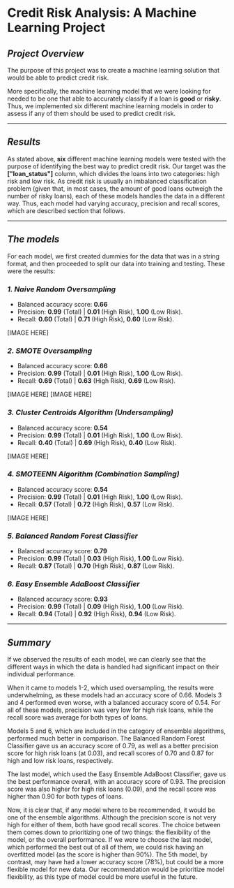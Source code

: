 # **Credit Risk Analysis: A Machine Learning Project**

## *Project Overview*
The purpose of this project was to create a machine learning solution that would be able to predict credit risk. 

More specifically, the machine learning model that we were looking for needed to be one that able to accurately classify if a loan is **good** or **risky**. Thus, we implemented six different machine learning models in order to assess if any of them should be used to predict credit risk. 

---
## *Results*

As stated above, **six** different machine learning models were tested with the purpose of identifying the best way to predict credit risk. Our target was the **["loan_status"]** column, which divides the loans into two categories: high risk and low risk. As credit risk is usually an imbalanced classification problem (given that, in most cases, the amount of good loans outweigh the number of risky loans), each of these models handles the data in a different way. Thus, each model had varying accuracy, precision and recall scores, which are described section that follows.

---
## *The models*
For each model,  we first created dummies for the data that was in a string format, and then proceeded to split our data into training and testing. These were the results:

### *1. Naive Random Oversampling*

* Balanced accuracy score: **0.66**
* Precision: **0.99** (Total) | **0.01** (High Risk), **1.00** (Low Risk).
* Recall: **0.60** (Total) | **0.71** (High Risk), **0.60** (Low Risk).

[IMAGE HERE]

### *2. SMOTE Oversampling*
* Balanced accuracy score: **0.66**
* Precision: **0.99** (Total) | **0.01** (High Risk), **1.00** (Low Risk).
* Recall: **0.69** (Total) | **0.63** (High Risk), **0.69** (Low Risk).

[IMAGE HERE]
[IMAGE HERE]

### *3. Cluster Centroids Algorithm (Undersampling)*
* Balanced accuracy score: **0.54**
* Precision: **0.99** (Total) | **0.01** (High Risk), **1.00** (Low Risk).
* Recall: **0.40** (Total) | **0.69** (High Risk), **0.40** (Low Risk).

[IMAGE HERE]

### *4. SMOTEENN Algorithm (Combination Sampling)*

* Balanced accuracy score: **0.54**
* Precision: **0.99** (Total) | **0.01** (High Risk), **1.00** (Low Risk).
* Recall: **0.57** (Total) | **0.72** (High Risk), **0.57** (Low Risk).

[IMAGE HERE]

### *5. Balanced Random Forest Classifier*
* Balanced accuracy score: **0.79**
* Precision: **0.99** (Total) | **0.03** (High Risk), **1.00** (Low Risk).
* Recall: **0.87** (Total) | **0.70** (High Risk), **0.87** (Low Risk).

### *6. Easy Ensemble AdaBoost Classifier*
* Balanced accuracy score: **0.93**
* Precision: **0.99** (Total) | **0.09** (High Risk), **1.00** (Low Risk).
* Recall: **0.94** (Total) | **0.92** (High Risk), **0.94** (Low Risk).

---
## *Summary*

If we observed the results of each model, we can clearly see that the different ways in which the data is handled had significant impact on their individual performance. 

When it came to models 1-2, which used oversampling, the results were underwhelming, as these models had an accuracy score of 0.66. Models 3 and 4 performed even worse, with a balanced accuracy score of 0.54. For all of these models, precision was very low for high risk loans, while the recall score was average for both types of loans.

Models 5 and 6, which are included in the category of ensemble algorithms, performed much better in comparison. The Balanced Random Forest Classifier gave us an accuracy score of 0.79, as well as a better precision score for high risk loans (at 0.03), and recall scores of 0.70 and 0.87 for high and low risk loans, respectively. 

The last model, which used the Easy Ensemble AdaBoost Classifier, gave us the best performance overall, with an accuracy score of 0.93. The precision score was also higher for high risk loans (0.09), and the recall score was higher than 0.90 for both types of loans.

Now, it is clear that, if any model where to be recommended, it would be one of the ensemble algorithms. Although the precision score is not very high for either of them, both have good recall scores. The choice between them comes down to prioritizing one of two things: the flexibility of the model, or the overall performance. If we were to choose the last model, which performed the best out of all of them, we could risk having an overfitted model (as the score is higher than 90%). The 5th model, by contrast, may have had a lower accuracy score (78%), but could be a more flexible model for new data. Our recommendation would be prioritize model flexibility, as this type of model could be more useful in the future. 